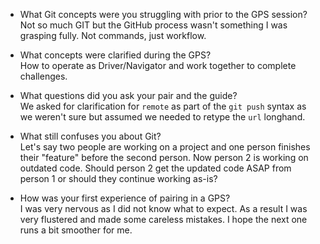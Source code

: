 * What Git concepts were you struggling with prior to the GPS session?   
Not so much GIT but the GitHub process wasn't something I was grasping fully.  Not commands, just workflow.

* What concepts were clarified during the GPS?      
How to operate as Driver/Navigator and work together to complete
challenges.

* What questions did you ask your pair and the guide?    
We asked for clarification for `remote` as part of the `git push` syntax
as we weren't sure but assumed we needed to retype the `url` longhand.

* What still confuses you about Git?     
Let's say two people are working on a project and one person finishes
their "feature" before the second person.  Now person 2 is working on outdated code.  Should person 2 get the updated code ASAP from person 1 or should they continue working as-is?

* How was your first experience of pairing in a GPS?    
I was very nervous as I did not know what to expect.  As a result
I was very flustered and made some careless mistakes.  I hope the 
next one runs a bit smoother for me.